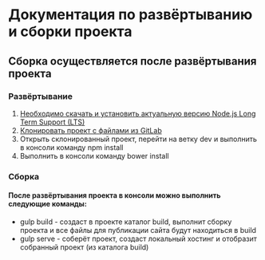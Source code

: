# Документация по развёртыванию и сборки проекта
## Сборка осуществляется после развёртывания проекта

###  Развёртывание
1. [Необходимо скачать и установить актуальную версию Node.js Long Term Support (LTS)](https://nodejs.org/en/)
2. [Клонировать проект с файлами из GitLab](http://gitlab.rosoperator.ru/small-projects/pona-ico)
3. Открыть склонированный проект, перейти на ветку dev и выполнить в консоли команду npm install
4. Выполнить в консоли команду bower install

### Сборка
#### После развёртывания проекта в консоли можно выполнить следующие команды:
* gulp build - создаст в проекте каталог build, выполнит сборку проекта
 и все файлы для публикации сайта будут находиться в build
* gulp serve - соберёт проект, создаст локальный хостинг и отобразит собранный проект (из каталога build)
